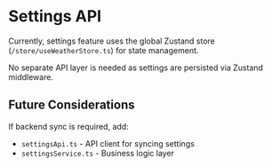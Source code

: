 # Settings API

Currently, settings feature uses the global Zustand store (`/store/useWeatherStore.ts`) for state management.

No separate API layer is needed as settings are persisted via Zustand middleware.

## Future Considerations
If backend sync is required, add:
- `settingsApi.ts` - API client for syncing settings
- `settingsService.ts` - Business logic layer

